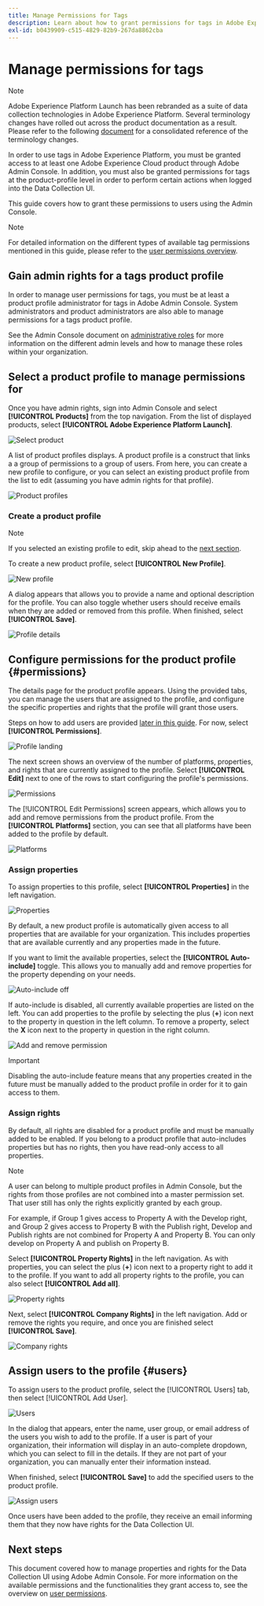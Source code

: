 ```yaml
---
title: Manage Permissions for Tags
description: Learn about how to grant permissions for tags in Adobe Experience Platform.
exl-id: b0439909-c515-4829-82b9-267da8862cba
---
```

# Manage permissions for tags

>[!NOTE]
>
>Adobe Experience Platform Launch has been rebranded as a suite of data collection technologies in Adobe Experience Platform. Several terminology changes have rolled out across the product documentation as a result. Please refer to the following [document](../../term-updates.md) for a consolidated reference of the terminology changes.

In order to use tags in Adobe Experience Platform, you must be granted access to at least one Adobe Experience Cloud product through Adobe Admin Console. In addition, you must also be granted permissions for tags at the product-profile level in order to perform certain actions when logged into the Data Collection UI.

This guide covers how to grant these permissions to users using the Admin Console.

>[!NOTE]
>
>For detailed information on the different types of available tag permissions mentioned in this guide, please refer to the [user permissions overview](./user-permissions.md).

## Gain admin rights for a tags product profile

In order to manage user permissions for tags, you must be at least a product profile administrator for tags in Adobe Admin Console. System administrators and product administrators are also able to manage permissions for a tags product profile.

See the Admin Console document on [administrative roles](https://helpx.adobe.com/enterprise/admin-guide.html/enterprise/using/admin-roles.ug.html) for more information on the different admin levels and how to manage these roles within your organization.

## Select a product profile to manage permissions for

Once you have admin rights, sign into Admin Console and select **[!UICONTROL Products]** from the top navigation. From the list of displayed products, select **[!UICONTROL Adobe Experience Platform Launch]**.

![Select product](../../images/ui/administration/manage-permissions/select-product.png)

A list of product profiles displays. A product profile is a construct that links a a group of permissions to a group of users. From here, you can create a new profile to configure, or you can select an existing product profile from the list to edit (assuming you have admin rights for that profile).

![Product profiles](../../images/ui/administration/manage-permissions/product-profiles.png)

### Create a product profile

>[!NOTE]
>
>If you selected an existing profile to edit, skip ahead to the [next section](#permissions).

To create a new product profile, select **[!UICONTROL New Profile]**.

![New profile](../../images/ui/administration/manage-permissions/new-profile-button.png)

A dialog appears that allows you to provide a name and optional description for the profile. You can also toggle whether users should receive emails when they are added or removed from this profile. When finished, select **[!UICONTROL Save]**.

![Profile details](../../images/ui/administration/manage-permissions/profile-details.png)

## Configure permissions for the product profile {#permissions}

The details page for the product profile appears. Using the provided tabs, you can manage the users that are assigned to the profile, and configure the specific properties and rights that the profile will grant those users.

Steps on how to add users are provided [later in this guide](#users). For now, select **[!UICONTROL Permissions]**.

![Profile landing](../../images/ui/administration/manage-permissions/profile-landing.png)

The next screen shows an overview of the number of platforms, properties, and rights that are currently assigned to the profile. Select **[!UICONTROL Edit]** next to one of the rows to start configuring the profile's permissions.

![Permissions](../../images/ui/administration/manage-permissions/edit-permissions.png)

The [!UICONTROL Edit Permissions] screen appears, which allows you to add and remove permissions from the product profile. From the **[!UICONTROL Platforms]** section, you can see that all platforms have been added to the profile by default. 

![Platforms](../../images/ui/administration/manage-permissions/platforms.png)

### Assign properties

To assign properties to this profile, select **[!UICONTROL Properties]** in the left navigation.

![Properties](../../images/ui/administration/manage-permissions/properties.png)

By default, a new product profile is automatically given access to all properties that are available for your organization. This includes properties that are available currently and any properties made in the future.

If you want to limit the available properties, select the **[!UICONTROL Auto-include]** toggle. This allows you to manually add and remove properties for the property depending on your needs.

![Auto-include off](../../images/ui/administration/manage-permissions/auto-include-off.png)

If auto-include is disabled, all currently available properties are listed on the left. You can add properties to the profile by selecting the plus (**+**) icon next to the property in question in the left column. To remove a property, select the **X** icon next to the property in question in the right column.

![Add and remove permission](../../images/ui/administration/manage-permissions/add-remove-permission.png)

>[!IMPORTANT]
>
>Disabling the auto-include feature means that any properties created in the future must be manually added to the product profile in order for it to gain access to them.

### Assign rights

By default, all rights are disabled for a product profile and must be manually added to be enabled. If you belong to a product profile that auto-includes properties but has no rights, then you have read-only access to all properties.

>[!NOTE]
>
>A user can belong to multiple product profiles in Admin Console, but the rights from those profiles are not combined into a master permission set. That user still has only the rights explicitly granted by each group.
>
>For example, if Group 1 gives access to Property A with the Develop right, and Group 2 gives access to Property B with the Publish right, Develop and Publish rights are not combined for Property A and Property B. You can only develop on Property A and publish on Property B.
 
Select **[!UICONTROL Property Rights]** in the left navigation. As with properties, you can select the plus (**+**) icon next to a property right to add it to the profile. If you want to add all property rights to the profile, you can also select **[!UICONTROL Add all]**.

![Property rights](../../images/ui/administration/manage-permissions/property-rights.png)

Next, select **[!UICONTROL Company Rights]** in the left navigation. Add or remove the rights you require, and once you are finished select **[!UICONTROL Save]**.

![Company rights](../../images/ui/administration/manage-permissions/company-rights.png)

## Assign users to the profile {#users}

To assign users to the product profile, select the [!UICONTROL Users] tab, then select [!UICONTROL Add User].

![Users](../../images/ui/administration/manage-permissions/users.png)

In the dialog that appears, enter the name, user group, or email address of the users you wish to add to the profile. If a user is part of your organization, their information will display in an auto-complete dropdown, which you can select to fill in the details. If they are not part of your organization, you can manually enter their information instead.

When finished, select **[!UICONTROL Save]** to add the specified users to the product profile.

![Assign users](../../images/ui/administration/manage-permissions/assign-users.png)

Once users have been added to the profile, they receive an email informing them that they now have rights for the Data Collection UI.

## Next steps

This document covered how to manage properties and rights for the Data Collection UI using Adobe Admin Console. For more information on the available permissions and the functionalities they grant access to, see the overview on [user permissions](./user-permissions.md).

